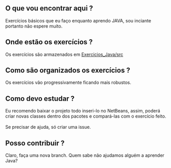 ## O que vou encontrar aqui ?
Exercícios básicos que eu faço enquanto aprendo JAVA, sou inciante portanto não espere muito.

## Onde estão os exercícios ?
Os exercícios são armazenados em [Exercicios_Java/src](https://github.com/waterguncode/Exercicios_Java/tree/afe4eb0578974765629953d528dec646891517c9/src)

## Como são organizados os exercícios ?
Os exercícios vão progressivamente ficando mais robustos.

## Como devo estudar ?
Eu recomendo baixar o projeto todo inseri-lo no NetBeans, assim, poderá criar novas classes dentro dos pacotes e compará-las com o exercício feito.<br><br>
Se precisar de ajuda, só criar uma issue.

## Posso contribuir ?
Claro, faça uma nova branch. Quem sabe não ajudamos alguém a aprender Java?
